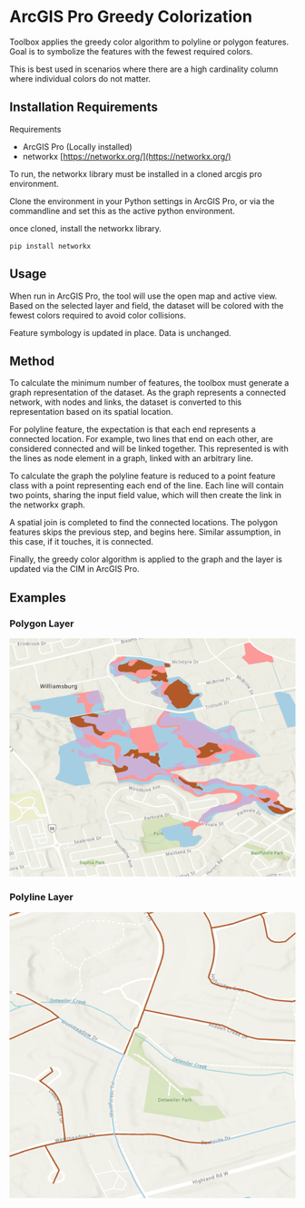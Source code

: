 # ArcGIS Pro Greedy Colorization

Toolbox applies the greedy color algorithm to polyline or polygon features. Goal is to symbolize the features with the fewest required colors.

This is best used in scenarios where there are a high cardinality column where individual colors do not matter. 

## Installation Requirements

Requirements

* ArcGIS Pro (Locally installed)
* networkx [https://networkx.org/](https://networkx.org/)

To run, the networkx library must be installed in a cloned arcgis pro environment. 

Clone the environment in your Python settings in ArcGIS Pro, or via the commandline and set this as the active python environment.

once cloned, install the networkx library.

    pip install networkx


## Usage

When run in ArcGIS Pro, the tool will use the open map and active view. Based on the selected layer and field, the dataset will be colored with the fewest colors required to avoid color collisions.

Feature symbology is updated in place. Data is unchanged.

## Method

To calculate the minimum number of features, the toolbox must generate a graph representation of the dataset. As the graph represents a connected network, with nodes and links, the dataset is converted to this representation based on its spatial location.

For polyline feature, the expectation is that each end represents a connected location. For example, two lines that end on each other, are considered connected and will be linked together. This represented is with the lines as node element in a graph, linked with an arbitrary line. 

To calculate the graph the polyline feature is reduced to a point feature class with a point representing each end of the line. Each line will contain two points, sharing the input field value, which will then create the link in the networkx graph.

A spatial join is completed to find the connected locations. The polygon features skips the previous step, and begins here. Similar assumption, in this case, if it touches, it is connected.

Finally, the greedy color algorithm is applied to the graph and the layer is updated via the CIM in ArcGIS Pro.

## Examples

### Polygon Layer

![Polygon](images/polygon_example.png)


### Polyline Layer

![Polyline](images/polyline_example.png)

